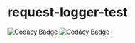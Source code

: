# request-logger-test
[![Codacy Badge](https://app.codacy.com/project/badge/Grade/bc6e967034fa49468c509e05184758fd)](https://app.codacy.com/gh/Rafaeldsb/request-logger-test/dashboard?utm_source=gh&utm_medium=referral&utm_content=&utm_campaign=Badge_grade)
[![Codacy Badge](https://app.codacy.com/project/badge/Coverage/bc6e967034fa49468c509e05184758fd)](https://app.codacy.com/gh/Rafaeldsb/request-logger-test/dashboard?utm_source=gh&utm_medium=referral&utm_content=&utm_campaign=Badge_coverage)